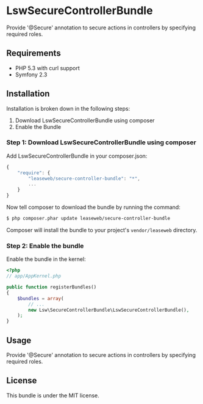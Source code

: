 LswSecureControllerBundle
==================

Provide '@Secure' annotation to secure actions in controllers by specifying required roles.

## Requirements

* PHP 5.3 with curl support
* Symfony 2.3

## Installation

Installation is broken down in the following steps:

1. Download LswSecureControllerBundle using composer
2. Enable the Bundle

### Step 1: Download LswSecureControllerBundle using composer

Add LswSecureControllerBundle in your composer.json:

```js
{
    "require": {
        "leaseweb/secure-controller-bundle": "*",
        ...
    }
}
```

Now tell composer to download the bundle by running the command:

``` bash
$ php composer.phar update leaseweb/secure-controller-bundle
```

Composer will install the bundle to your project's `vendor/leaseweb` directory.

### Step 2: Enable the bundle

Enable the bundle in the kernel:

``` php
<?php
// app/AppKernel.php

public function registerBundles()
{
    $bundles = array(
        // ...
        new Lsw\SecureControllerBundle\LswSecureControllerBundle(),
    );
}
```

## Usage

Provide '@Secure' annotation to secure actions in controllers by specifying required roles.

## License

This bundle is under the MIT license.
